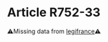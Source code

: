# Article R752-33

⚠️Missing data from [legifrance](https://www.legifrance.gouv.fr/codes/article_lc/LEGIARTI000006270505)⚠️